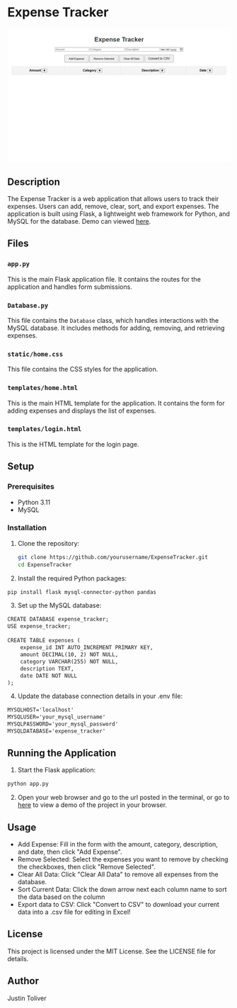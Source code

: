 # Expense Tracker
![Expense Tracker UI](static/image-new.png)
## Description

The Expense Tracker is a web application that allows users to track their expenses. Users can add, remove, clear, sort, and export expenses. The application is built using Flask, a lightweight web framework for Python, and MySQL for the database. Demo can viewed [here](https://expensetracker-production-1dbb.up.railway.app).

## Files

### `app.py`

This is the main Flask application file. It contains the routes for the application and handles form submissions.

### `Database.py`

This file contains the `Database` class, which handles interactions with the MySQL database. It includes methods for adding, removing, and retrieving expenses.

### `static/home.css`

This file contains the CSS styles for the application.

### `templates/home.html`

This is the main HTML template for the application. It contains the form for adding expenses and displays the list of expenses.

### `templates/login.html`

This is the HTML template for the login page.

## Setup

### Prerequisites

- Python 3.11
- MySQL

### Installation

1. Clone the repository:

   ```bash
   git clone https://github.com/yourusername/ExpenseTracker.git
   cd ExpenseTracker
   ```
2. Install the required Python packages:
  ```bash
  pip install flask mysql-connector-python pandas
  ```
3. Set up the MySQL database:
```MySQL
CREATE DATABASE expense_tracker;
USE expense_tracker;

CREATE TABLE expenses (
    expense_id INT AUTO_INCREMENT PRIMARY KEY,
    amount DECIMAL(10, 2) NOT NULL,
    category VARCHAR(255) NOT NULL,
    description TEXT,
    date DATE NOT NULL
);
```
4. Update the database connection details in your .env file:
```env
MYSQLHOST='localhost'
MYSQLUSER='your_mysql_username'
MYSQLPASSWORD='your_mysql_password'
MYSQLDATABASE='expense_tracker'
```
## Running the Application
1. Start the Flask application:
```bash
python app.py
```
2. Open your web browser and go to the url posted in the terminal, or go to [here](https://expensetracker-production-1dbb.up.railway.app) to view a demo of the project in your browser. 

## Usage
* Add Expense: Fill in the form with the amount, category, description, and date, then click "Add Expense".
* Remove Selected: Select the expenses you want to remove by checking the checkboxes, then click "Remove Selected".
* Clear All Data: Click "Clear All Data" to remove all expenses from the database.
* Sort Current Data: Click the down arrow next each column name to sort the data based on the column
* Export data to CSV: Click "Convert to CSV" to download your current data into a .csv file for editing in Excel!

## License
This project is licensed under the MIT License. See the LICENSE file for details.

## Author
Justin Toliver

